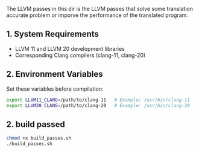 The LLVM passes in this dir is the LLVM passes that solve some translation accurate problem or imporve the performance of the translated program.

## 1. System Requirements
- LLVM 11 and LLVM 20 development libraries
- Corresponding Clang compilers (clang-11, clang-20)

## 2. Environment Variables
Set these variables before compilation:
```bash
export LLVM11_CLANG=/path/to/clang-11   # Example: /usr/bin/clang-11
export LLVM20_CLANG=/path/to/clang-20   # Example: /usr/bin/clang-20
```
## 2. build passed
```bash
chmod +x build_passes.sh
./build_passes.sh
